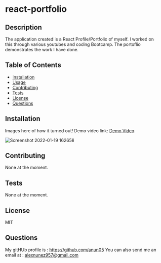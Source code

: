 # react-portfolio


  ## Description
  The application created is a React Profile/Portfolio of myself. I worked on this through various youtubes and coding Bootcamp. The portoflio demonstrates the work I have done.


  ## Table of Contents
  * [Installation](#installation)
  * [Usage](#Usage)
  * [Contributing](#Contributing)
  * [Tests](#Tests)
  * [License](#License)
  * [Questions](#Questions)

  ## Installation
  Images here of how it turned out! Demo video link: [Demo Video](https://watch.screencastify.com/v/v6PAeWv8hxGaOPgZQZDl)

![Screenshot 2022-01-19 162658](https://user-images.githubusercontent.com/88000788/150241500-5137e5ca-749a-4537-afe2-1941701dddf3.png)



  ## Contributing
  None at the moment.

  ## Tests
  None at the moment.

  ## License
  MIT

  ## Questions
  My gitHUb profile is : https://github.com/anun05
  You can also send me an email at : alexnunez957@gmail.com
